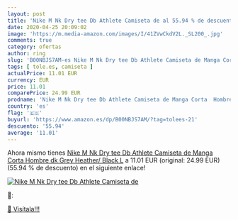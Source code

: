 ```yaml
---
layout: post
title: 'Nike M Nk Dry tee Db Athlete Camiseta de al 55.94 % de descuento'
date: 2020-04-25 20:09:02
image: 'https://m.media-amazon.com/images/I/41ZVwCkdV2L._SL200_.jpg'
comments: true
category: ofertas
author: ring
slug: 'B00NBJS7AM-es Nike M Nk Dry tee Db Athlete Camiseta de Manga Corta...'
tags: [ tole.es, camiseta ]
actualPrice: 11.01 EUR
currency: EUR
price: 11.01
comparePrice: 24.99 EUR
prodname: 'Nike M Nk Dry tee Db Athlete Camiseta de Manga Corta  Hombre  dk Grey Heather/ Black   L'
country: 'es'
flag: '🇪🇸'
buyurl: 'https://www.amazon.es/dp/B00NBJS7AM/?tag=tolees-21'
descuento: '55.94'
average: '11.01'
---
```


Ahora mismo tienes [Nike M Nk Dry tee Db Athlete Camiseta de Manga Corta  Hombre  dk Grey Heather/ Black   L](https://www.amazon.es/dp/B00NBJS7AM/?tag=tolees-21) a 11.01 EUR (original: 24.99 EUR) (55.94 %  de descuento) en el siguiente enlace!

[![Nike M Nk Dry tee Db Athlete Camiseta de](https://m.media-amazon.com/images/I/41ZVwCkdV2L._SL200_.jpg)](https://www.amazon.es/dp/B00NBJS7AM/?tag=tolees-21)

🔎:


[🛒 Visítala!!!](https://www.amazon.es/dp/B00NBJS7AM/?tag=tolees-21)
